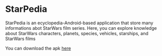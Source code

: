 # StarPedia

StarPedia is an ecyclopedia-Android-based application that store many informations abot StarWars film series. Here, you can explore knowledge about StarWars characters, planets, species, vehicles, starships, and StarWars films

You can download the apk [here](https://github.com/saputraiqbal/StarPedia/blob/master/app-debug.apk)
